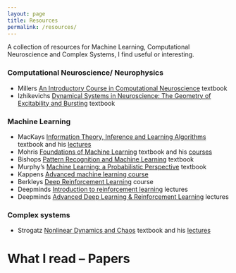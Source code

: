 ```yaml
---
layout: page
title: Resources
permalink: /resources/
---
```


A collection of resources for Machine Learning, Computational Neuroscience and Complex Systems, I find useful or interesting.

### Computational Neuroscience/ Neurophysics
- Millers [An Introductory Course in Computational Neuroscience](https://mitpress.mit.edu/books/introductory-course-computational-neuroscience) textbook
- Izhikevichs [Dynamical Systems in Neuroscience: The Geometry of Excitability and Bursting](https://www.izhikevich.org/publications/dsn.pdf) textbook

### Machine Learning
- MacKays [Information Theory, Inference and Learning Algorithms](https://www.inference.org.uk/itprnn/book.pdf) textbook and his [lectures](https://www.youtube.com/playlist?list=PLruBu5BI5n4aFpG32iMbdWoRVAA-Vcso6)
- Mohris [Foundations of Machine Learning](https://cs.nyu.edu/~mohri/mlbook/) textbook and his [courses](https://cs.nyu.edu/~mohri/) 
- Bishops [Pattern Recognition and Machine Learning](http://users.isr.ist.utl.pt/~wurmd/Livros/school/Bishop%20-%20Pattern%20Recognition%20And%20Machine%20Learning%20-%20Springer%20%202006.pdf) textbook
- Murphy’s [Machine Learning: a Probabilistic Perspective](https://doc.lagout.org/science/Artificial%20Intelligence/Machine%20learning/Machine%20Learning_%20A%20Probabilistic%20Perspective%20%5BMurphy%202012-08-24%5D.pdf) textbook
- Kappens [Advanced machine learning course](http://www.snn.ru.nl/~bertk/machinelearning/adv_ml.html)
- Berkleys [Deep Reinforcement Learning](http://rail.eecs.berkeley.edu/deeprlcourse/) course
- Deepminds [Introduction to reinforcement learning](https://www.youtube.com/watch?v=2pWv7GOvuf0&list=PLqYmG7hTraZDM-OYHWgPebj2MfCFzFObQ) lectures
- Deepminds [Advanced Deep Learning & Reinforcement Learning](https://www.youtube.com/playlist?list=PLqYmG7hTraZDNJre23vqCGIVpfZ_K2RZs) lectures



### Complex systems
- Strogatz [Nonlinear Dynamics and Chaos](http://www.hds.bme.hu/~fhegedus/Strogatz%20-%20Nonlinear%20Dynamics%20and%20Chaos.pdf) textbook and his [lectures](https://www.youtube.com/playlist?list=PLbN57C5Zdl6j_qJA-pARJnKsmROzPnO9V)



# What I read – Papers


